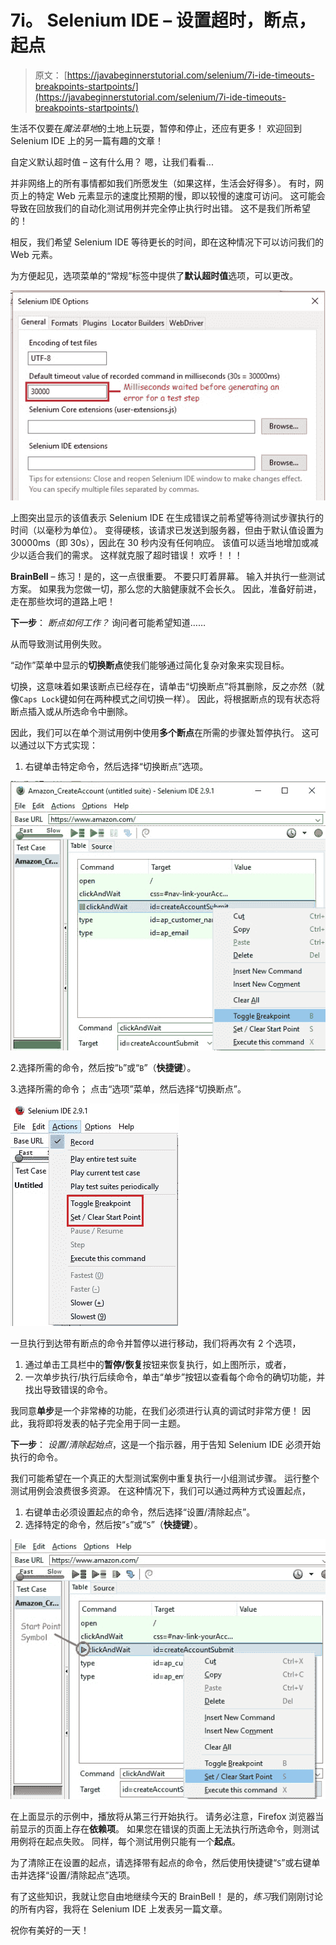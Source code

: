 # 7i。 Selenium IDE – 设置超时，断点，起点

> 原文： [https://javabeginnerstutorial.com/selenium/7i-ide-timeouts-breakpoints-startpoints/](https://javabeginnerstutorial.com/selenium/7i-ide-timeouts-breakpoints-startpoints/)

生活不仅要在*魔法草地*的土地上玩耍，暂停和停止，还应有更多！ 欢迎回到 Selenium IDE 上的另一篇有趣的文章！

自定义默认超时值 – 这有什么用？ 嗯，让我们看看...

并非网络上的所有事情都如我们所愿发生（如果这样，生活会好得多）。 有时，网页上的特定 Web 元素显示的速度比预期的慢，即以较慢的速度可访问。 这可能会导致在回放我们的自动化测试用例并完全停止执行时出错。 这不是我们所希望的！

相反，我们希望 Selenium IDE 等待更长的时间，即在这种情况下可以访问我们的 Web 元素。

为方便起见，选项菜单的“常规”标签中提供了**默认超时值**选项，可以更改。

![Setting Timeout](img/cc07d3087490680756fd8d25f4f68616.png)

上图突出显示的该值表示 Selenium IDE 在生成错误之前希望等待测试步骤执行的时间（以毫秒为单位）。 变得硬核，该请求已发送到服务器，但由于默认值设置为 30000ms（即 30s），因此在 30 秒内没有任何响应。 该值可以适当地增加或减少以适合我们的需求。 这样就克服了超时错误！ 欢呼！！！

**BrainBell** – 练习！是的，这一点很重要。 不要只盯着屏幕。 输入并执行一些测试方案。 如果我为您做一切，那么您的大脑健康就不会长久。 因此，准备好前进，走在那些坎坷的道路上吧！

**下一步**： *断点如何工作？* 询问者可能希望知道……

从而导致测试用例失败。

“动作”菜单中显示的**切换断点**使我们能够通过简化复杂对象来实现目标。

切换，这意味着如果该断点已经存在，请单击“切换断点”将其删除，反之亦然（就像`Caps Lock`键如何在两种模式之间切换一样）。 因此，将根据断点的现有状态将断点插入或从所选命令中删除。

因此，我们可以在单个测试用例中使用**多个断点**在所需的步骤处暂停执行。 这可以通过以下方式实现：

1.  右键单击特定命令，然后选择“切换断点”选项。

![Toggle Breakpoint](img/4938550157243dc36f7954f0321a1f93.png)

2.选择所需的命令，然后按“`b`”或“`B`”（**快捷键**）。

3.选择所需的命令； 点击“选项”菜单，然后选择“切换断点”。

![Break Point and Start Point](img/941853dc42b57f12f3cf55909621bc89.png)

一旦执行到达带有断点的命令并暂停以进行移动，我们将再次有 2 个选项，

1.  通过单击工具栏中的**暂停/恢复**按钮来恢复执行，如上图所示，或者，
2.  一次单步执行/执行后续命令，单击“单步”按钮以查看每个命令的确切功能，并找出导致错误的命令。

我同意**单步**是一个非常棒的功能，在我们必须进行认真的调试时非常方便！ 因此，我将即将发表的帖子完全用于同一主题。

**下一步**： *设置/清除起始点*，这是一个指示器，用于告知 Selenium IDE 必须开始执行的命令。

我们可能希望在一个真正的大型测试案例中重复执行一小组测试步骤。 运行整个测试用例会浪费很多资源。 在这种情况下，我们可以通过两种方式设置起点，

1.  右键单击必须设置起点的命令，然后选择“设置/清除起点”。
2.  选择特定的命令，然后按“`s`”或“`S`”（**快捷键**）。

![Start Point](img/f1ec292c13010ce47bc388db92ef2e69.png)

在上面显示的示例中，播放将从第三行开始执行。 请务必注意，Firefox 浏览器当前显示的页面上存在**依赖项**。 如果您在错误的页面上无法执行所选命令，则测试用例将在起点失败。 同样，每个测试用例只能有一个**起点**。

为了清除正在设置的起点，请选择带有起点的命令，然后使用快捷键“`S`”或右键单击并选择“设置/清除起点”选项。

有了这些知识，我就让您自由地继续今天的 BrainBell！ 是的，*练习*我们刚刚讨论的所有内容，我将在 Selenium IDE 上发表另一篇文章。

祝你有美好的一天！

